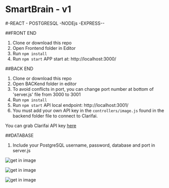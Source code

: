 # SmartBrain - v1
#-REACT - POSTGRESQL -NODEjs -EXPRESS--

##FRONT END
1. Clone or download this repo
2. Open Frontend folder in Editor
3. Run `npm install`
4. Run `npm start` APP start at: http://localhost:3000/

##BACK END
1. Clone or download this repo
2. Open BACKend folder in editor
3. To avoid conflicts in port, you can change port number at bottom of 'server.js' file from 3000 to 3001
3. Run `npm install`
4. Run `npm start` API local endpoint: http://localhost:3001/
5. You must add your own API key in the `controllers/image.js` found in the backend folder file to connect to Clarifai.

You can grab Clarifai API key [here](https://www.clarifai.com/)

##DATABASE
1. Include your PostgreSQL username, password, database and port in server.js

![get in image](../master/img1.JPG)

![get in image](../master/img2.JPG)

![get in image](../master/img3.JPG)
